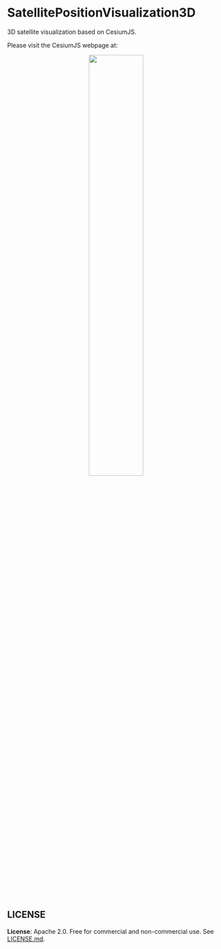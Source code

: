 # SatellitePositionVisualization3D
3D satellite visualization based on CesiumJS.

Please visit the CesiumJS webpage at:
<p align="center">
    <a href="http://cesiumjs.org/">
        <img src="https://github.com/AnalyticalGraphicsInc/cesium/wiki/logos/Cesium_Logo_Color.jpg" width="50%" />
    </a>
</p>


## LICENSE
**License**: Apache 2.0.  Free for commercial and non-commercial use.  See [LICENSE.md](LICENSE.md).
